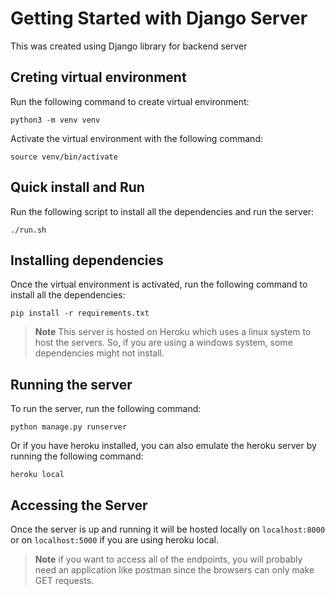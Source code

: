 # Getting Started with Django Server
This was created using Django library for backend server

## Creting virtual environment
Run the following command to create virtual environment:
```
python3 -m venv venv
```
Activate the virtual environment with the following command:
```
source venv/bin/activate
```

## Quick install and Run
Run the following script to install all the dependencies and run the server:
```
./run.sh
```

## Installing dependencies
Once the virtual environment is activated, run the following command to install all the dependencies:
```
pip install -r requirements.txt
```

> **Note** 
> This server is hosted on Heroku which uses a linux system to host the servers. So, if you are using a windows system, some dependencies might not install.

## Running the server
To run the server, run the following command:
```
python manage.py runserver
```
Or if you have heroku installed, you can also emulate the heroku server by running the following command:
```
heroku local
```

## Accessing the Server
Once the server is up and running it will be hosted locally on ``localhost:8000`` or on ``localhost:5000`` if you are using heroku local.

> **Note**
> if you want to access all of the endpoints, you will probably need an application like postman since the browsers can only make GET requests.

